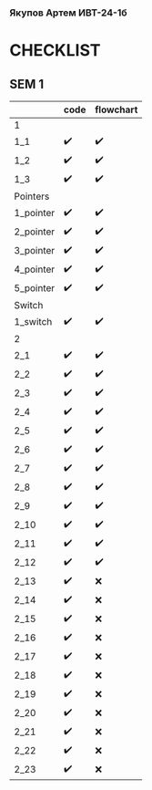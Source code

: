 ### Якупов Артем ИВТ-24-1б
# CHECKLIST
## SEM 1

|   | code  | flowchart |
| - | ------------- | ------------- |
|1| | |
|1_1| ✔️ | ✔️ |
|1_2| ✔️ | ✔️ |
|1_3| ✔️ | ✔️ |
|Pointers| | |
|1_pointer| ✔️ | ✔️ |
|2_pointer| ✔️ | ✔️ |
|3_pointer| ✔️ | ✔️ |
|4_pointer| ✔️ | ✔️ |
|5_pointer| ✔️ | ✔️ |
|Switch| | |
|1_switch| ✔️ | ✔️ |
|2| | |
|2_1| ✔️ | ✔️ |
|2_2| ✔️ | ✔️ |
|2_3| ✔️ | ✔️ |
|2_4| ✔️ | ✔️ |
|2_5| ✔️ | ✔️ |
|2_6| ✔️ | ✔️ |
|2_7| ✔️ | ✔️ |
|2_8| ✔️ | ✔️ |
|2_9| ✔️ | ✔️ |
|2_10| ✔️ | ✔️ |
|2_11| ✔️ | ✔️ |
|2_12| ✔️ | ✔️ |
|2_13| ✔️ | ❌ |
|2_14| ✔️ | ❌ |
|2_15| ✔️ | ❌ |
|2_16| ✔️ | ❌ |
|2_17| ✔️ | ❌ |
|2_18| ✔️ | ❌ |
|2_19| ✔️ | ❌ |
|2_20| ✔️ | ❌ |
|2_21| ✔️ | ❌ |
|2_22| ✔️ | ❌ |
|2_23| ✔️ | ❌ |
